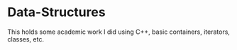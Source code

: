 # Data-Structures
This holds some academic work I did using C++, basic containers, iterators, classes, etc.

